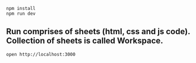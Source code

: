 ```
npm install
npm run dev
```

## Run comprises of sheets (html, css and js code). Collection of sheets is called Workspace.

```
open http://localhost:3000
```
